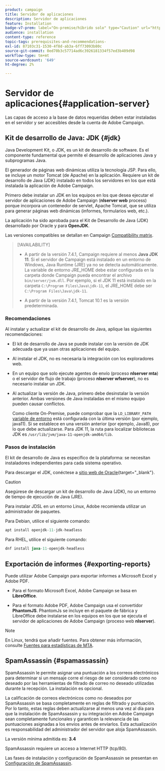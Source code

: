 ```yaml
---
product: campaign
title: Servidor de aplicaciones
description: Servidor de aplicaciones
feature: Installation
badge-v7-prem: label="On-premise/híbrido solo" type="Caution" url="https://experienceleague.adobe.com/docs/campaign-classic/using/installing-campaign-classic/architecture-and-hosting-models/hosting-models-lp/hosting-models.html?lang=es" tooltip="Se aplica solo a implementaciones On-premise e híbridas"
audience: installation
content-type: reference
topic-tags: prerequisites-and-recommendations-
exl-id: 87103c31-1530-4f8d-ab3a-6ff73093b80c
source-git-commit: 0ed70b3c57714ad6c3926181334f57ed3b409d98
workflow-type: tm+mt
source-wordcount: '649'
ht-degree: 2%

---
```


# Servidor de aplicaciones{#application-server}

Las capas de acceso a la base de datos requeridas deben estar instaladas en el servidor y ser accesibles desde la cuenta de Adobe Campaign.

## Kit de desarrollo de Java: JDK {#jdk}

Java Development Kit, o JDK, es un kit de desarrollo de software. Es el componente fundamental que permite el desarrollo de aplicaciones Java y subprogramas Java.

El generador de páginas web dinámicas utiliza la tecnología JSP. Para ello, se incluye un motor Tomcat (de Apache) en la aplicación. Requiere un kit de desarrollo de Java (JDK) instalado en todos los servidores en los que está instalada la aplicación de Adobe Campaign.

Primero debe instalar un JDK en los equipos en los que desea ejecutar el servidor de aplicaciones de Adobe Campaign (**nlserver web** process) porque incorpora un contenedor de servlet, Apache Tomcat, que se utiliza para generar páginas web dinámicas (informes, formularios web, etc.).

La aplicación ha sido aprobada para el Kit de Desarrollo de Java (JDK) desarrollado por Oracle y para **OpenJDK**.

Las versiones compatibles se detallan en Campaign [Compatibility matrix](../../rn/using/compatibility-matrix.md).


>[!AVAILABILITY]
>
>* A partir de la versión 7.4.1, Campaign requiere al menos **Java JDK 11**. Si el servidor de Campaign está instalado en un entorno de Windows, Java Runtime (JRE) ya no se detecta automáticamente. La variable de entorno JRE_HOME debe estar configurada en la carpeta donde Campaign pueda encontrar el archivo `bin/server/jvm.dll`. Por ejemplo, si el JDK 11 está instalado en la carpeta `C:\Program Files\Java\jdk-11`, el JRE_HOME debe ser `C:\Program Files\Java\jdk-11`.
>
>* A partir de la versión 7.4.1, Tomcat 10.1 es la versión predeterminada.
>

### Recomendaciones

Al instalar y actualizar el kit de desarrollo de Java, aplique las siguientes recomendaciones:

* El kit de desarrollo de Java se puede instalar con la versión de JDK adecuada que ya usan otras aplicaciones del equipo.

* Al instalar el JDK, no es necesaria la integración con los exploradores web.

* En un equipo que solo ejecute agentes de envío (proceso **nlserver mta**) o el servidor de flujo de trabajo (proceso **nlserver wfserver**), no es necesario instalar un JDK.

* Al actualizar la versión de Java, primero debe desinstalar la versión anterior. Ambas versiones de Java instaladas en el mismo equipo pueden causar conflictos.

  Como cliente On-Premise, puede comprobar que la `LD_LIBRARY_PATH` [variable de entorno](installing-packages-with-linux.md#environment-variables) está configurada con la última versión (por ejemplo, java11). Si se establece en una versión anterior (por ejemplo, Java8), por lo que debe actualizarse. Para JDK 11, la ruta para localizar bibliotecas JDK es `/usr/lib/jvm/java-11-openjdk-amd64/lib`.


### Pasos de instalación

El kit de desarrollo de Java es específico de la plataforma: se necesitan instaladores independientes para cada sistema operativo.

Para descargar el JDK, conéctese a [sitio web de Oracle](https://www.oracle.com/technetwork/java/javase/downloads/index.html){target="_blank"}.

>[!CAUTION]
>
> Asegúrese de descargar un kit de desarrollo de Java (JDK), no un entorno de tiempo de ejecución de Java (JRE).


Para instalar JDSL en un entorno Linux, Adobe recomienda utilizar un administrador de paquetes.

Para Debian, utilice el siguiente comando:

```sql
apt install openjdk-11-jdk-headless
```

Para RHEL, utilice el siguiente comando:

```sql
dnf install java-11-openjdk-headless
```



## Exportación de informes {#exporting-reports}

Puede utilizar Adobe Campaign para exportar informes a Microsoft Excel y Adobe PDF.

* Para el formato Microsoft Excel, Adobe Campaign se basa en **LibreOffice**.

* Para el formato Adobe PDF, Adobe Campaign usa el convertidor **PhantomJS**. PhantomJs se incluye en el paquete de fábrica y LibreOffice debe instalarse en los equipos en los que se ejecuta el servidor de aplicaciones de Adobe Campaign (proceso web **nlserver**).

>[!NOTE]
>
>En Linux, tendrá que añadir fuentes. Para obtener más información, consulte [Fuentes para estadísticas de MTA](../../installation/using/prerequisites-of-campaign-installation-in-linux.md#fonts-for-mta-statistics).

## SpamAssassin {#spamassassin}

SpamAssassin le permite asignar una puntuación a los correos electrónicos para determinar si un mensaje corre el riesgo de ser considerado como no deseado por las herramientas de filtrado de correo no deseado utilizadas durante la recepción. La instalación es opcional.

La calificación de correos electrónicos como no deseados por SpamAssassin se basa completamente en reglas de filtrado y puntuación. Por lo tanto, estas reglas deben actualizarse al menos una vez al día para que la instalación de SpamAssassin y su integración en Adobe Campaign sean completamente funcionales y garanticen la relevancia de las puntuaciones asignadas a los envíos antes de enviarlos. Esta actualización es responsabilidad del administrador del servidor que aloja SpamAssassin.

La versión mínima admitida es: **3.4**

SpamAssassin requiere un acceso a Internet HTTP (tcp/80).

Las fases de instalación y configuración de SpamAssassin se presentan en [Configuración de SpamAssassin](../../installation/using/configuring-spamassassin.md).
